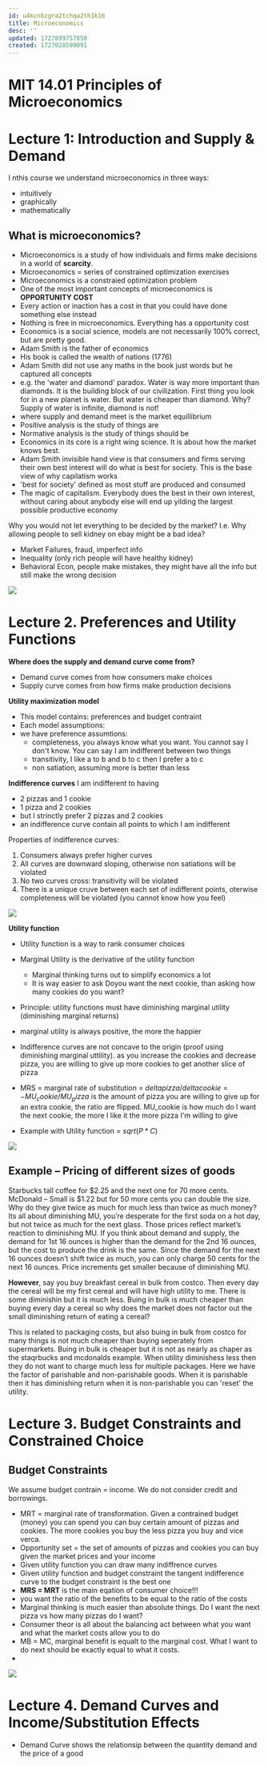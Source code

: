```yaml
---
id: u4kcnbzgra2tchqa2th1k16
title: Microeconomics
desc: ''
updated: 1727899757850
created: 1727028599091
---
```


# MIT 14.01 Principles of Microeconomics

# Lecture 1: Introduction and Supply & Demand

I nthis course we understand microeconomics in three ways:
- intuitively
- graphically
- mathematically

## What is microeconomics?

- Microeconomics is a study of how individuals and firms make decisions in a world of **scarcity**.
- Microeconomics = series of constrained optimization exercises
- Microeconomics is a constraied optimization problem
- One of the most important concepts of microeconomics is **OPPORTUNITY COST**
- Every action or inaction has a cost in that you could have done something else instead
- Nothing is free in microeconomics. Everything has a opportunity cost
- Economics is a social science, models are not necessarily 100% correct, but are pretty good.
- Adam Smith is the father of economics
- His book is called the wealth of nations (1776)
- Adam Smith did not use any maths in the book just words but he captured all concepts
- e.g. the 'water and diamond' paradox. Water is way more important than diamonds. It is the building block of our civilization.  First thing you look for in a new planet is water. But water is cheaper than diamond. Why? Supply of water is infinite, diamond is not!
- where supply and demand meet is the market equillibrium
- Positive analysis is the study of things are
- Normative analysis is the study of things should be
- Economics in its core is a right wing science. It is about how the market knows best.
- Adam Smith invisible hand view is that consumers and firms serving their own best interest will do what is best for society. This is the base view of why capilatism works
- 'best for society' defined as most stuff are produced and consumed
- The magic of capitalism. Everybody does the best in their own interest, without caring about anybody else will end up yilding the largest possible productive economy

Why you would not let everything to be decided by the market? I.e. Why allowing people to sell kidney on ebay might be a bad idea?
- Market Failures, fraud, imperfect info
- Inequality (only rich people will have healthy kidney)
- Behavioral Econ, people make mistakes, they might have all the info but still make the wrong decision


![](assets/images/roses_supply_demand.png)

# Lecture 2. Preferences and Utility Functions 

**Where does the supply and demand curve come from?**

- Demand curve comes from how consumers make choices
- Supply curve comes from how firms make production decisions

**Utility maximization model**
- This model contains: preferences and budget contraint
- Each model assumptions:
- we have preference assumtions:
    - completeness, you always know what you want. You cannot say I don't know. You can say I am indifferent between two things
    - transitivity, I like a to b and b to c then I prefer a to c
    - non satiation, assuming more is better than less


**Indifference curves**
I am indifferent to having
- 2 pizzas and 1 cookie
- 1 pizza and 2 cookies
- but I strinctly prefer 2 pizzas and 2 cookies
- an indifference curve contain all points to which I am indifferent

Properties of indifference curves:
1. Consumers always prefer higher curves
2. All curves are downward sloping, otherwise non satiations will be violated
3. No two curves cross: transitivity will be violated
4. There is a unique cruve between each set of indifferent points, oterwise completeness will be violated (you cannot know how you feel)

![](assets/images/indifference_curve.png)

**Utility function**
- Utility function is a way to rank consumer choices
- Marginal Utility is the derivative of the utility function
    - Marginal thinking turns out to simplify economics a lot
    - It is way easier to ask Doyou want the next cookie, than asking how many cookies do you want?
- Principle: utility functions must have diminishing marginal utility (diminishing marginal returns)
- marginal utility is always positive, the more the happier


- Indifference curves are not concave to the origin (proof using diminishing marginal uttility). as you increase the cookies and decrease pizza, you are 
willing to give up more cookies to get another slice of pizza
- MRS = marginal rate of substitution = $delta pizza/delta cookie = -MU_cookie/ MU_pizza$ is the amount of pizza you are willing to give up for an extra cookie, the ratio are flipped. MU_cookie is how much do I want the next cookie, the more I like it the more pizza I'm willing to give
- Example with Utility function = $sqrt(P*C)$


![](assets/images/mrs.png)

## Example – Pricing of different sizes of goods

Starbucks tall coffee for $2.25 and the next one for 70 more cents. McDonald – Small is $1.22 but for 50 more cents you can double the size. Why do they give twice as much for much less than twice as much money? Its all about diminishing MU, you’re desperate for the first soda on a hot day, but not twice as much for the next glass. Those prices reflect market’s reaction to diminishing MU. If you think about demand and supply, the demand for 1st 16 ounces is higher than the demand for the 2nd 16 ounces, but the cost to produce the drink is the same. Since the demand for the next 16 ounces doesn’t shift twice as much, you can only charge 50 cents for the next 16 ounces. Price increments get smaller because of diminishing MU.

**However**, say you buy breakfast cereal in bulk from costco. Then every day the cereal will be my first cereal and will have high utility to me. There is some diminishin but it is much less. Buing in bulk is much cheaper than buying every day a cereal so why does the market does not factor out the small diminishing return of eating a cereal?

This is related to packaging costs, but also buing in bulk from costco for many things is not much cheaper than buying seperately from supermarkets.
Buing in bulk is cheaper but it is not as nearly as chaper as the staqrbucks and mcdonalds example. When utility diminishess less then they do not want to charge much less for multiple packages. Here we have the factor of parishable and non-parishable goods. When it is parishable then it has diminishing return when it is non-parishable you can 'reset' the utility.


# Lecture 3. Budget Constraints and Constrained Choice 


## Budget Constraints

We assume budget contrain = income. We do not consider credit and borrowings.

- MRT = marginal rate of transformation. Given a contrained budget (money) you can spend you can buy certain amount of pizzas and cookies. The more cookies you buy the less pizza you buy and vice verca.
- Opportunity set = the set of amounts of pizzas and cookies you can buy given the market prices and your income
- Given utility function you can draw many indiffrence curves
- Given utility function and budget constraint the tangent indifference curve to the budget constraint is the best one
- **MRS = MRT** is the main eqation of consumer choice!!!
- you want the ratio of the benefits to be equal to the ratio of the costs
- Marginal thinking is much easier than absolute things. Do I want the next pizza vs how many pizzas do I want?
- Consumer theor is all about the balancing act between what you want and what the market costs allow you to do
- MB = MC, marginal benefit is equalt to the marginal cost. What I want to do next should be exactly equal to what it costs.
-
![](assets/images/budget_constraint_indifference.png)


 # Lecture 4. Demand Curves and Income/Substitution Effects

- Demand Curve shows the relationsip between the quantity demand and the price of a good
